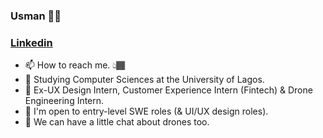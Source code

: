 ### Usman 👋🏾
### [Linkedin](https://linkedin.com/in/usman-akanbi)

- 📫 How to reach me. 👆🏾
- 🔭 Studying Computer Sciences at the University of Lagos.
- 🌱 Ex-UX Design Intern, Customer Experience Intern (Fintech) & Drone Engineering Intern.
- 👯 I'm open to entry-level SWE roles (& UI/UX design roles).
- 💬 We can have a little chat about drones too.
